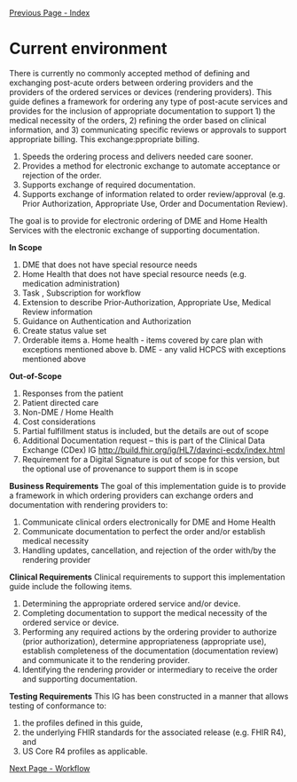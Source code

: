 [Previous Page - Index](index.html)

# Current environment
There is currently no commonly accepted method of defining and exchanging post-acute orders between ordering providers and the providers of the ordered services or devices (rendering providers).  This guide defines a framework for ordering any type of post-acute services and provides for the inclusion of appropriate documentation to support 1) the medical necessity of the orders, 2) refining the order based on clinical information, and 3) communicating specific reviews or approvals to support appropriate billing.  This exchange:ppropriate billing.
1.	Speeds the ordering process and delivers needed care sooner.
2.	Provides a method for electronic exchange to automate acceptance or rejection of the order.
3.	Supports exchange of required documentation.
4.	Supports exchange of information related to order review/approval (e.g. Prior Authorization, Appropriate Use, Order and Documentation Review).

The goal is to provide for electronic ordering of DME and Home Health Services with the electronic exchange of supporting documentation.

**In Scope**
1.	DME that does not have special resource needs
2.	Home Health that does not have special resource needs (e.g. medication administration)
3.	Task , Subscription for workflow
4.	Extension to describe Prior-Authorization, Appropriate Use, Medical Review information
5.	Guidance on Authentication and Authorization
6.	Create status value set
7.	Orderable items
a.	Home health - items covered by care plan with exceptions mentioned above
b.	DME - any valid HCPCS with exceptions mentioned above

**Out-of-Scope**
1.	Responses from the patient 
2.	Patient directed care
3.	Non-DME / Home Health
4.	Cost considerations
5.	Partial fulfillment status is included, but the details are out of scope
6.	Additional Documentation request – this is part of the Clinical Data Exchange (CDex) IG http://build.fhir.org/ig/HL7/davinci-ecdx/index.html
7.	Requirement for a Digital Signature is out of scope for this version, but the optional use of provenance to support them is in scope

**Business Requirements**
The goal of this implementation guide is to provide a framework in which ordering providers can exchange orders and documentation with rendering providers to:
1.	Communicate clinical orders electronically for DME and Home Health
2.	Communicate documentation to perfect the order and/or establish medical necessity
3.	Handling updates, cancellation, and rejection of the order with/by the rendering provider

**Clinical Requirements**
Clinical requirements to support this implementation guide include the following items.
1.	Determining the appropriate ordered service and/or device.
2.	Completing documentation to support the medical necessity of the ordered service or device.
3.	Performing any required actions by the ordering provider to authorize (prior authorization), determine appropriateness (appropriate use), establish completeness of the documentation (documentation review) and communicate it to the rendering provider.
4.	Identifying the rendering  provider or intermediary to receive the order and supporting documentation.

**Testing Requirements**
This IG has been constructed in a manner that allows testing of conformance to:
1. the profiles defined in this guide, 
2.  the underlying FHIR standards for the associated release (e.g. FHIR R4), and 
3. US Core R4 profiles as applicable.


[Next Page - Workflow](workflow.html)